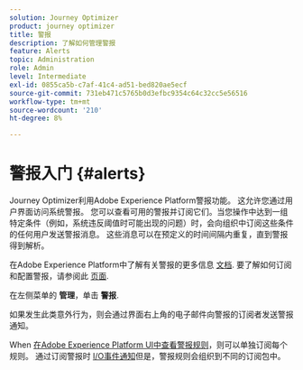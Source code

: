 ```yaml
---
solution: Journey Optimizer
product: journey optimizer
title: 警报
description: 了解如何管理警报
feature: Alerts
topic: Administration
role: Admin
level: Intermediate
exl-id: 0855ca5b-c7af-41c4-ad51-bed820ae5ecf
source-git-commit: 731eb471c5765b0d3efbc9354c64c32cc5e56516
workflow-type: tm+mt
source-wordcount: '210'
ht-degree: 8%

---
```


# 警报入门 {#alerts}

Journey Optimizer利用Adobe Experience Platform警报功能。 这允许您通过用户界面访问系统警报。 您可以查看可用的警报并订阅它们。当您操作中达到一组特定条件（例如，系统违反阈值时可能出现的问题）时，会向组织中订阅这些条件的任何用户发送警报消息。 这些消息可以在预定义的时间间隔内重复，直到警报得到解析。

在Adobe Experience Platform中了解有关警报的更多信息 [文档](https://experienceleague.adobe.com/docs/experience-platform/observability/alerts/overview.html?lang=zh-Hans).
要了解如何订阅和配置警报，请参阅此 [页面](https://experienceleague.adobe.com/docs/experience-platform/observability/alerts/ui.html).

在左侧菜单的 **管理**，单击 **警报**.

<!--A pre-configured alert for Journey Optimizer is available. This alert will warn you if a read segment node has not processed any profile during the defined time frame.

![](assets/alerts1.png)-->

如果发生此类意外行为，则会通过界面右上角的电子邮件向警报的订阅者发送警报通知。

<!--![](assets/alerts2.png)-->

When [在Adobe Experience Platform UI中查看警报规则](https://experienceleague.adobe.com/docs/experience-platform/observability/alerts/ui.html)，则可以单独订阅每个规则。 通过订阅警报时 [I/O事件通知](https://experienceleague.adobe.com/docs/experience-platform/observability/alerts/subscribe.html)但是，警报规则会组织到不同的订阅包中。

<!--The I/O event subscription name corresponding to the Read segment alert is: "Journey read segment Delays, Failures and Errors".

>[!WARNING]
>
>These alerts apply only to live journeys. Alerts will not be triggered for journeys in test mode.-->

